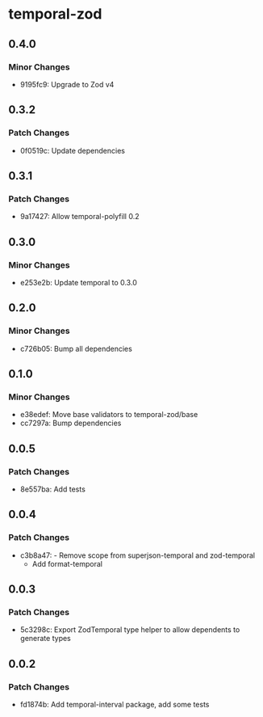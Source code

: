# temporal-zod

## 0.4.0

### Minor Changes

- 9195fc9: Upgrade to Zod v4

## 0.3.2

### Patch Changes

- 0f0519c: Update dependencies

## 0.3.1

### Patch Changes

- 9a17427: Allow temporal-polyfill 0.2

## 0.3.0

### Minor Changes

- e253e2b: Update temporal to 0.3.0

## 0.2.0

### Minor Changes

- c726b05: Bump all dependencies

## 0.1.0

### Minor Changes

- e38edef: Move base validators to temporal-zod/base
- cc7297a: Bump dependencies

## 0.0.5

### Patch Changes

- 8e557ba: Add tests

## 0.0.4

### Patch Changes

- c3b8a47: - Remove scope from superjson-temporal and zod-temporal
  - Add format-temporal

## 0.0.3

### Patch Changes

- 5c3298c: Export ZodTemporal type helper to allow dependents to generate types

## 0.0.2

### Patch Changes

- fd1874b: Add temporal-interval package, add some tests
